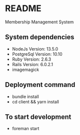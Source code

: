 # README

Membership Management System

## System dependencies

 - NodeJs Version: 13.5.0
 - PostgreSql Version: 10.10
 - Ruby Version: 2.6.3
 - Rails Version: 6.0.2.1
 - imagemagick

## Deployment command 

 - bundle install
 - cd client && yarn install

## To start development

 - foreman start